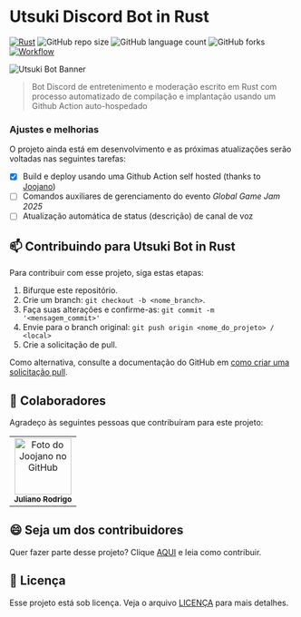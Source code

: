 
# Utsuki Discord Bot in Rust

[![Rust](https://img.shields.io/badge/rust-%23000000.svg?style=for-the-badge&logo=rust&logoColor=white)](https://rust-lang.org/)
![GitHub repo size](https://img.shields.io/github/repo-size/Chrisdbhr/utsuki-bot-in-rust?style=for-the-badge)
![GitHub language count](https://img.shields.io/github/languages/count/Chrisdbhr/utsuki-bot-in-rust?style=for-the-badge)
![GitHub forks](https://img.shields.io/github/forks/Chrisdbhr/utsuki-bot-in-rust?style=for-the-badge)
[![Workflow](https://img.shields.io/github/actions/workflow/status/Chrisdbhr/utsuki-bot-in-rust/pipeline.yml?style=for-the-badge)](https://github.com/Chrisdbhr/utsuki-bot-in-rust/actions/workflows/pipeline.yml)

<img src="https://chrisdbhr.github.io/images/thumbs/utsuki-rust-bot-banner.jpg" alt="Utsuki Bot Banner">

> Bot Discord de entretenimento e moderação escrito em Rust com processo automatizado de compilação e implantação usando um Github Action auto-hospedado

### Ajustes e melhorias

O projeto ainda está em desenvolvimento e as próximas atualizações serão voltadas nas seguintes tarefas:

- [x] Build e deploy usando uma Github Action self hosted (thanks to [Joojano](https://github.com/joojano))
- [ ] Comandos auxiliares de gerenciamento do evento *Global Game Jam 2025*
- [ ] Atualização automática de status (descrição) de canal de voz
      
## 📫 Contribuindo para Utsuki Bot in Rust

Para contribuir com esse projeto, siga estas etapas:

1. Bifurque este repositório.
2. Crie um branch: `git checkout -b <nome_branch>`.
3. Faça suas alterações e confirme-as: `git commit -m '<mensagem_commit>'`
4. Envie para o branch original: `git push origin <nome_do_projeto> / <local>`
5. Crie a solicitação de pull.

Como alternativa, consulte a documentação do GitHub em [como criar uma solicitação pull](https://help.github.com/en/github/collaborating-with-issues-and-pull-requests/creating-a-pull-request).

## 🤝 Colaboradores

Agradeço às seguintes pessoas que contribuíram para este projeto:

<table>
  <tr>
    <td align="center">
      <a href="https://github.com/joojano" title="Joojano">
        <img src="https://avatars.githubusercontent.com/u/44454114?v=4" width="100px;" alt="Foto do Joojano no GitHub"/><br>
        <sub>
          <b>Juliano Rodrigo</b>
        </sub>
      </a>
    </td>
  </tr>
</table>

## 😄 Seja um dos contribuidores

Quer fazer parte desse projeto? Clique [AQUI](CONTRIBUTING.md) e leia como contribuir.

## 📝 Licença

Esse projeto está sob licença. Veja o arquivo [LICENÇA](LICENSE) para mais detalhes.
